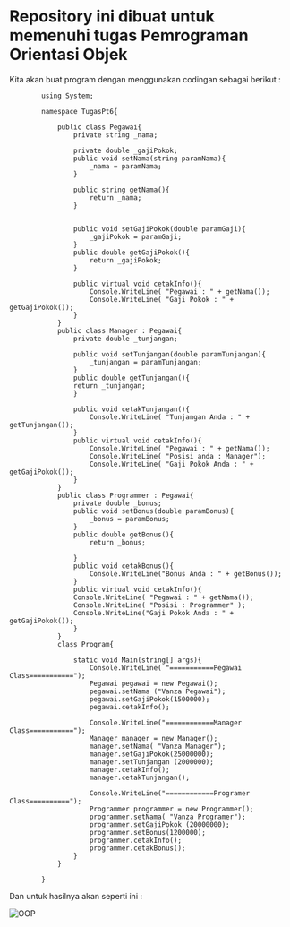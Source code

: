 # Repository ini dibuat untuk memenuhi tugas Pemrograman Orientasi Objek 

 Kita akan buat program dengan menggunakan codingan sebagai berikut :
            
            using System;
            
            namespace TugasPt6{
            
                public class Pegawai{
                    private string _nama;
            
                    private double _gajiPokok;
                    public void setNama(string paramNama){
                        _nama = paramNama;
                    }
            
                    public string getNama(){
                        return _nama;
                    }
            
            
                    public void setGajiPokok(double paramGaji){
                        _gajiPokok = paramGaji;
                    }
                    public double getGajiPokok(){
                        return _gajiPokok;
                    }
            
                    public virtual void cetakInfo(){
                        Console.WriteLine( "Pegawai : " + getNama());
                        Console.WriteLine( "Gaji Pokok : " + getGajiPokok());
                    }
                }
                public class Manager : Pegawai{
                    private double _tunjangan;
            
                    public void setTunjangan(double paramTunjangan){
                        _tunjangan = paramTunjangan;
                    }
                    public double getTunjangan(){
                    return _tunjangan;
                    }
            
                    public void cetakTunjangan(){
                        Console.WriteLine( "Tunjangan Anda : " + getTunjangan());
                    }
                    public virtual void cetakInfo(){
                        Console.WriteLine( "Pegawai : " + getNama());
                        Console.WriteLine( "Posisi anda : Manager");
                        Console.WriteLine( "Gaji Pokok Anda : " +  getGajiPokok());
                    }
                }   
                public class Programmer : Pegawai{
                    private double _bonus;
                    public void setBonus(double paramBonus){
                        _bonus = paramBonus;
                    }
                    public double getBonus(){
                        return _bonus;
            
                    }
                    public void cetakBonus(){
                        Console.WriteLine("Bonus Anda : " + getBonus());
                    }
                    public virtual void cetakInfo(){
                    Console.WriteLine( "Pegawai : " + getNama());
                    Console.WriteLine( "Posisi : Programmer" );
                    Console.WriteLine("Gaji Pokok Anda : " + getGajiPokok());
                    }
                }
                class Program{
            
                    static void Main(string[] args){
                        Console.WriteLine( "===========Pegawai Class===========");
                        Pegawai pegawai = new Pegawai();
                        pegawai.setNama ("Vanza Pegawai");
                        pegawai.setGajiPokok(1500000);
                        pegawai.cetakInfo();
            
                        Console.WriteLine("============Manager Class===========");
                        Manager manager = new Manager();
                        manager.setNama( "Vanza Manager");
                        manager.setGajiPokok(25000000);
                        manager.setTunjangan (2000000);
                        manager.cetakInfo();
                        manager.cetakTunjangan();
            
                        Console.WriteLine("============Programer Class==========");
                        Programmer programmer = new Programmer();
                        programmer.setNama( "Vanza Programer");
                        programmer.setGajiPokok (20000000);
                        programmer.setBonus(1200000);
                        programmer.cetakInfo();
                        programmer.cetakBonus();
                    }
                }
            
            }


Dan untuk hasilnya akan seperti ini :

![OOP](https://github.com/MohamadAdriaVanza4/OOP-Pt7/assets/115931631/f98c23d8-b702-44a6-b435-efb20268a47d)
